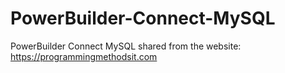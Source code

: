 # PowerBuilder-Connect-MySQL
PowerBuilder Connect MySQL
shared from the website: https://programmingmethodsit.com
